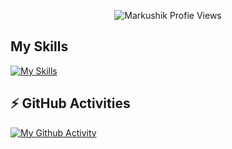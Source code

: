 <p align="center"> <img src="https://komarev.com/ghpvc/?username=Markushik&label=Profile Views&color=orange&style=for-the-badge" alt="Markushik Profie Views" /> </p>

## My Skills
[![My Skills](https://skillicons.dev/icons?i=linux,github,git,py,redis,postgres,docker,kubernetes,heroku&theme=dark)](https://skillicons.dev)

## ⚡ GitHub Activities

[![My Github Activity](https://github-readme-stats.vercel.app/api?username=Markushik&layout=compact&hide_border=true&hide_title=true&count_private=true&include_all_commits=true&show_icons=true&bg_color=00000000&text_color=c3c6ce&icon_color=4e64f7)](https://github.com/Markushik)
